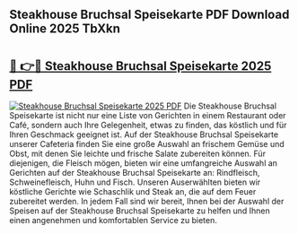 ## Steakhouse Bruchsal Speisekarte PDF Download Online 2025 TbXkn

# <h2><a href="http://gc8plg.nevu.top/?p=Steakhouse+Bruchsal+Speisekarte">🔗 👉🔴 Steakhouse Bruchsal Speisekarte 2025 PDF</a></h2>

[![Steakhouse Bruchsal Speisekarte 2025 PDF](https://i.imgur.com/dBaPXMq.png)](http://gc8plg.nevu.top/?p=Steakhouse+Bruchsal+Speisekarte)
Die Steakhouse Bruchsal Speisekarte ist nicht nur eine Liste von Gerichten in einem Restaurant oder Café, sondern auch Ihre Gelegenheit, etwas zu finden, das köstlich und für Ihren Geschmack geeignet ist. Auf der Steakhouse Bruchsal Speisekarte unserer Cafeteria finden Sie eine große Auswahl an frischem Gemüse und Obst, mit denen Sie leichte und frische Salate zubereiten können. Für diejenigen, die Fleisch mögen, bieten wir eine umfangreiche Auswahl an Gerichten auf der Steakhouse Bruchsal Speisekarte an: Rindfleisch, Schweinefleisch, Huhn und Fisch. Unseren Auserwählten bieten wir köstliche Gerichte wie Schaschlik und Steak an, die auf dem Feuer zubereitet werden. In jedem Fall sind wir bereit, Ihnen bei der Auswahl der Speisen auf der Steakhouse Bruchsal Speisekarte zu helfen und Ihnen einen angenehmen und komfortablen Service zu bieten.
